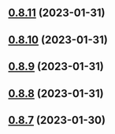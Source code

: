 ## [0.8.11](https://github.com/bcgov/nr-spar-backend/compare/v0.8.10...v0.8.11) (2023-01-31)



## [0.8.10](https://github.com/bcgov/nr-spar-backend/compare/v0.8.9...v0.8.10) (2023-01-31)



## [0.8.9](https://github.com/bcgov/nr-spar-backend/compare/v0.8.8...v0.8.9) (2023-01-31)



## [0.8.8](https://github.com/bcgov/nr-spar-backend/compare/v0.8.7...v0.8.8) (2023-01-31)



## [0.8.7](https://github.com/bcgov/nr-spar-backend/compare/v0.8.6...v0.8.7) (2023-01-30)



